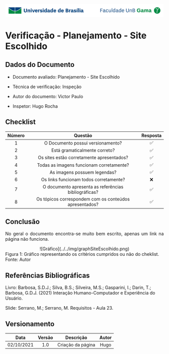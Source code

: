 ![UnB](../../img/unb.jpg)

# Verificação - Planejamento - Site Escolhido

## Dados do Documento

* Documento avaliado: Planejamento - Site Escolhido

* Técnica de verificação: Inspeção

* Autor do documento: Victor Paulo

* Inspetor: Hugo Rocha



## Checklist



| Número | Questão | Resposta |
|:----:|:----:|:----:|
|1|O Documento possui versionamento?|✅|
|2|Está gramaticalmente correto?|✅|
|3|Os sites estão corretamente apresentados?|✅|
|4|Todas as imagens funcionam corretamente?|✅|
|5|As imagens possuem legendas?|✅|
|6|Os links funcionam todos corretamente?|❌|
|7|O documento apresenta as referências bibliográficas?|✅|
|8|Os tópicos correspondem com os conteúdos apresentados?|✅|


## Conclusão

<p align = "justify">
No geral o documento encontra-se muito bem escrito, apenas um link na página não funciona.
 </p>

 <center>![Gráfico](../../img/graphSiteEscolhido.png)</center>
 <figcaption>Figura 1: Gráfico representando os critérios cumpridos ou não do cheklist. Fonte: Autor</figcaption>


## Referências Bibliográficas

Livro: Barbosa, S.D.J.; Silva, B.S.; Silveira, M.S.; Gasparini, I.; Darin, T.; Barbosa, G.D.J.
(2021) Interação Humano-Computador e Experiência do Usuário.

Slide: Serrano, M.; Serrano, M. Requisitos - Aula 23.

## Versionamento

| Data |Versão|         Descrição          |       Autor      |
|:----:|:----:|:--------------------------:|:----------------:|
| 02/10/2021 |  1.0 | Criação da página     | Hugo |
